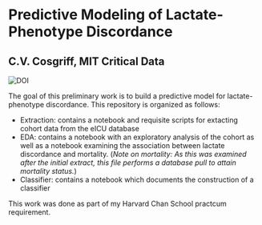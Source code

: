 # Predictive Modeling of Lactate-Phenotype Discordance
## C.V. Cosgriff, MIT Critical Data

![DOI](https://zenodo.org/badge/131763659.svg)

The goal of this preliminary work is to build a predictive model for lactate-phenotype discordance. This repository is organized as follows:
* Extraction: contains a notebook and requisite scripts for extacting cohort data from the eICU database
* EDA: contains a notebook with an exploratory analysis of the cohort as well as a notebook examining the
association between lactate discordance and mortality. (_Note on mortality: As this was examined after the initial extract, this
file performs a database pull to attain mortality status._)
* Classifier: contains a notebook which documents the construction of a classifier

This work was done as part of my Harvard Chan School practcum requirement.
